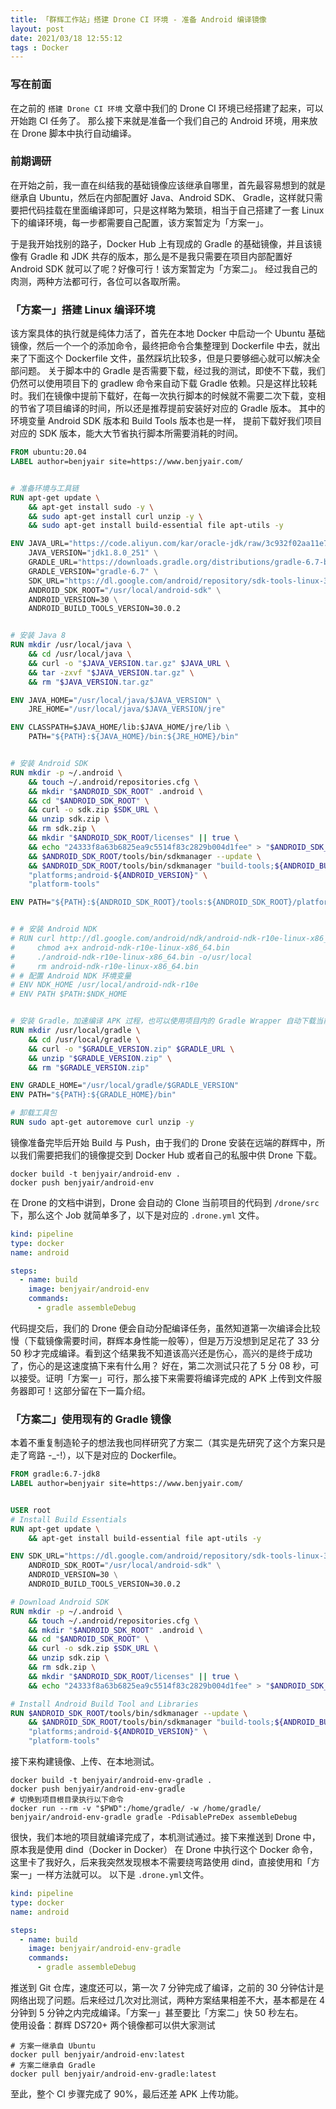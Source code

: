 ```yaml
---
title: 「群辉工作站」搭建 Drone CI 环境 - 准备 Android 编译镜像
layout: post
date: 2021/03/18 12:55:12
tags : Docker
---
```


### 写在前面
在之前的 `搭建 Drone CI 环境` 文章中我们的 Drone CI 环境已经搭建了起来，可以开始跑 CI 任务了。
那么接下来就是准备一个我们自己的 Android 环境，用来放在 Drone 脚本中执行自动编译。


### 前期调研
在开始之前，我一直在纠结我的基础镜像应该继承自哪里，首先最容易想到的就是继承自 Ubuntu，然后在内部配置好 Java、Android SDK、
Gradle，这样就只需要把代码挂载在里面编译即可，只是这样略为繁琐，相当于自己搭建了一套 Linux 下的编译环境，每一步都需要自己配置，该方案暂定为「方案一」。

于是我开始找别的路子，Docker Hub 上有现成的 Gradle 的基础镜像，并且该镜像有 Gradle 和 JDK 共存的版本，那么是不是我只需要在项目内部配置好 Android SDK 就可以了呢？好像可行！该方案暂定为「方案二」。
经过我自己的肉测，两种方法都可行，各位可以各取所需。

### 「方案一」搭建 Linux 编译环境
该方案具体的执行就是纯体力活了，首先在本地 Docker 中启动一个 Ubuntu 基础镜像，然后一个一个的添加命令，最终把命令合集整理到 Dockerfile 中去，就出来了下面这个 Dockerfile 文件，虽然踩坑比较多，但是只要够细心就可以解决全部问题。
关于脚本中的 Gradle 是否需要下载，经过我的测试，即使不下载，我们仍然可以使用项目下的 gradlew 命令来自动下载 Gradle 依赖。只是这样比较耗时。我们在镜像中提前下载好，在每一次执行脚本的时候就不需要二次下载，变相的节省了项目编译的时间，所以还是推荐提前安装好对应的 Gradle 版本。
其中的环境变量 Android SDK 版本和 Build Tools 版本也是一样， 提前下载好我们项目对应的 SDK 版本，能大大节省执行脚本所需要消耗的时间。

```dockerfile
FROM ubuntu:20.04
LABEL author=benjyair site=https://www.benjyair.com/


# 准备环境与工具链
RUN apt-get update \
    && apt-get install sudo -y \
    && sudo apt-get install curl unzip -y \
    && sudo apt-get install build-essential file apt-utils -y

ENV JAVA_URL="https://code.aliyun.com/kar/oracle-jdk/raw/3c932f02aa11e79dc39e4a68f5b0483ec1d32abe/jdk-8u251-linux-x64.tar.gz" \
    JAVA_VERSION="jdk1.8.0_251" \
    GRADLE_URL="https://downloads.gradle.org/distributions/gradle-6.7-bin.zip" \
    GRADLE_VERSION="gradle-6.7" \
    SDK_URL="https://dl.google.com/android/repository/sdk-tools-linux-3859397.zip" \
    ANDROID_SDK_ROOT="/usr/local/android-sdk" \
    ANDROID_VERSION=30 \
    ANDROID_BUILD_TOOLS_VERSION=30.0.2


# 安装 Java 8
RUN mkdir /usr/local/java \
    && cd /usr/local/java \
    && curl -o "$JAVA_VERSION.tar.gz" $JAVA_URL \
    && tar -zxvf "$JAVA_VERSION.tar.gz" \
    && rm "$JAVA_VERSION.tar.gz"

ENV JAVA_HOME="/usr/local/java/$JAVA_VERSION" \
    JRE_HOME="/usr/local/java/$JAVA_VERSION/jre"

ENV CLASSPATH=$JAVA_HOME/lib:$JAVA_HOME/jre/lib \
    PATH="${PATH}:${JAVA_HOME}/bin:${JRE_HOME}/bin"


# 安装 Android SDK
RUN mkdir -p ~/.android \
    && touch ~/.android/repositories.cfg \
    && mkdir "$ANDROID_SDK_ROOT" .android \
    && cd "$ANDROID_SDK_ROOT" \
    && curl -o sdk.zip $SDK_URL \
    && unzip sdk.zip \
    && rm sdk.zip \
    && mkdir "$ANDROID_SDK_ROOT/licenses" || true \
    && echo "24333f8a63b6825ea9c5514f83c2829b004d1fee" > "$ANDROID_SDK_ROOT/licenses/android-sdk-license" \
    && $ANDROID_SDK_ROOT/tools/bin/sdkmanager --update \
    && $ANDROID_SDK_ROOT/tools/bin/sdkmanager "build-tools;${ANDROID_BUILD_TOOLS_VERSION}" \
    "platforms;android-${ANDROID_VERSION}" \
    "platform-tools"

ENV PATH="${PATH}:${ANDROID_SDK_ROOT}/tools:${ANDROID_SDK_ROOT}/platform-tools"


# # 安装 Android NDK
# RUN curl http://dl.google.com/android/ndk/android-ndk-r10e-linux-x86_64.bin    && \
#     chmod a+x android-ndk-r10e-linux-x86_64.bin                                && \
#     ./android-ndk-r10e-linux-x86_64.bin -o/usr/local                           && \
#     rm android-ndk-r10e-linux-x86_64.bin
# # 配置 Android NDK 环境变量
# ENV NDK_HOME /usr/local/android-ndk-r10e
# ENV PATH $PATH:$NDK_HOME


# 安装 Gradle，加速编译 APK 过程，也可以使用项目内的 Gradle Wrapper 自动下载当前项目的需要的 Gradle 版本
RUN mkdir /usr/local/gradle \
    && cd /usr/local/gradle \
    && curl -o "$GRADLE_VERSION.zip" $GRADLE_URL \
    && unzip "$GRADLE_VERSION.zip" \
    && rm "$GRADLE_VERSION.zip"

ENV GRADLE_HOME="/usr/local/gradle/$GRADLE_VERSION"
ENV PATH="${PATH}:${GRADLE_HOME}/bin"

# 卸载工具包
RUN sudo apt-get autoremove curl unzip -y
```

镜像准备完毕后开始 Build 与 Push，由于我们的 Drone 安装在远端的群辉中，所以我们需要把我们的镜像提交到 Docker Hub 或者自己的私服中供 Drone 下载。

```shell
docker build -t benjyair/android-env .
docker push benjyair/android-env
```

在 Drone 的文档中讲到，Drone 会自动的 Clone 当前项目的代码到 `/drone/src` 下，那么这个 Job 就简单多了，以下是对应的 `.drone.yml` 文件。

```yaml
kind: pipeline
type: docker
name: android

steps:
  - name: build
    image: benjyair/android-env
    commands:
      - gradle assembleDebug
```

代码提交后，我们的 Drone 便会自动分配编译任务，虽然知道第一次编译会比较慢（下载镜像需要时间，群辉本身性能一般等），但是万万没想到足足花了 33 分 50 秒才完成编译。看到这个结果我不知道该高兴还是伤心，高兴的是终于成功了，伤心的是这速度搞下来有什么用？
好在，第二次测试只花了 5 分 08 秒，可以接受。证明「方案一」可行，那么接下来需要将编译完成的 APK 上传到文件服务器即可！这部分留在下一篇介绍。

### 「方案二」使用现有的 Gradle 镜像
本着不重复制造轮子的想法我也同样研究了方案二（其实是先研究了这个方案只是走了弯路 -_-!），以下是对应的 Dockerfile。

```dockerfile
FROM gradle:6.7-jdk8
LABEL author=benjyair site=https://www.benjyair.com/


USER root
# Install Build Essentials
RUN apt-get update \
    && apt-get install build-essential file apt-utils -y

ENV SDK_URL="https://dl.google.com/android/repository/sdk-tools-linux-3859397.zip" \
    ANDROID_SDK_ROOT="/usr/local/android-sdk" \
    ANDROID_VERSION=30 \
    ANDROID_BUILD_TOOLS_VERSION=30.0.2

# Download Android SDK
RUN mkdir -p ~/.android \
    && touch ~/.android/repositories.cfg \
    && mkdir "$ANDROID_SDK_ROOT" .android \
    && cd "$ANDROID_SDK_ROOT" \
    && curl -o sdk.zip $SDK_URL \
    && unzip sdk.zip \
    && rm sdk.zip \
    && mkdir "$ANDROID_SDK_ROOT/licenses" || true \
    && echo "24333f8a63b6825ea9c5514f83c2829b004d1fee" > "$ANDROID_SDK_ROOT/licenses/android-sdk-license"

# Install Android Build Tool and Libraries
RUN $ANDROID_SDK_ROOT/tools/bin/sdkmanager --update \
    && $ANDROID_SDK_ROOT/tools/bin/sdkmanager "build-tools;${ANDROID_BUILD_TOOLS_VERSION}" \
    "platforms;android-${ANDROID_VERSION}" \
    "platform-tools"
```

接下来构建镜像、上传、在本地测试。

```shell
docker build -t benjyair/android-env-gradle .
docker push benjyair/android-env-gradle
# 切换到项目根目录执行以下命令
docker run --rm -v "$PWD":/home/gradle/ -w /home/gradle/ benjyair/android-env-gradle gradle -PdisablePreDex assembleDebug
```
很快，我们本地的项目就编译完成了，本机测试通过。接下来推送到 Drone 中，原本我是使用 dind（Docker in Docker） 在 Drone 中执行这个 Docker 命令，这里卡了我好久，后来我突然发现根本不需要绕弯路使用 dind，直接使用和「方案一」一样方法就可以。
以下是 `.drone.yml`文件。

```yaml
kind: pipeline
type: docker
name: android

steps:
  - name: build
    image: benjyair/android-env-gradle
    commands:
      - gradle assembleDebug
```
推送到 Git 仓库，速度还可以，第一次 7 分钟完成了编译，之前的 30 分钟估计是网络出现了问题。后来经过几次对比测试，两种方案结果相差不大，基本都是在 4 分钟到 5 分钟之内完成编译。「方案一」甚至要比「方案二」快 50 秒左右。
<br/>
使用设备：群辉 DS720+
两个镜像都可以供大家测试
```shell
# 方案一继承自 Ubuntu
docker pull benjyair/android-env:latest
# 方案二继承自 Gradle
docker pull benjyair/android-env-gradle:latest
```
至此，整个 CI 步骤完成了 90%，最后还差 APK 上传功能。
